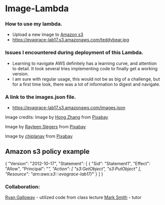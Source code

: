 # Image-Lambda

### How to use my lambda.

* Upload a new image to [Amazon s3](https://s3.console.aws.amazon.com/s3/buckets/evagrace-lab17?region=us-east-1&tab=objects)
* https://evagrace-lab17.s3.amazonaws.com/teddybear.jpg


### Issues I  encountered during deployment of this Lambda.

* Learning to navigate AWS definitely has a learning curve, and attention to detail. It took several tries implementing code to finally get a working version.
* I am sure with regular usage, this would not be as big of a challenge, but for a first time look, there was a lot of information to digest and navigate.

### A link to the images.json file.

* https://evagrace-lab17.s3.amazonaws.com/images.json

Image credits:
Image by <a href="https://pixabay.com/users/jennyzhh2008-1497331/?utm_source=link-attribution&utm_medium=referral&utm_campaign=image&utm_content=978659">Hong Zhang</a> from <a href="https://pixabay.com//?utm_source=link-attribution&utm_medium=referral&utm_campaign=image&utm_content=978659">Pixabay</a>

Image by <a href="https://pixabay.com/users/11959053-11959053/?utm_source=link-attribution&utm_medium=referral&utm_campaign=image&utm_content=4072651">Rayleen Slegers</a> from <a href="https://pixabay.com//?utm_source=link-attribution&utm_medium=referral&utm_campaign=image&utm_content=4072651">Pixabay</a>

Image by <a href="https://pixabay.com/users/chiplanay-1971251/?utm_source=link-attribution&utm_medium=referral&utm_campaign=image&utm_content=5431357">chiplanay</a> from <a href="https://pixabay.com//?utm_source=link-attribution&utm_medium=referral&utm_campaign=image&utm_content=5431357">Pixabay</a>


## Amazon s3 policy example


{
    "Version": "2012-10-17",
    "Statement": [
        {
            "Sid": "Statement1",
            "Effect": "Allow",
            "Principal": "*",
            "Action": [
                "s3:GetObject",
                "s3:PutObject"
            ],
            "Resource": "arn:aws:s3:::evagrace-lab17/*"
        }
    ]
}


### Collaboration:

[Ryan Galloway](https://github.com/rkgallaway) - utilized code from class lecture
[Mark Smith](https://github.com/markmrsmith) - tutor
